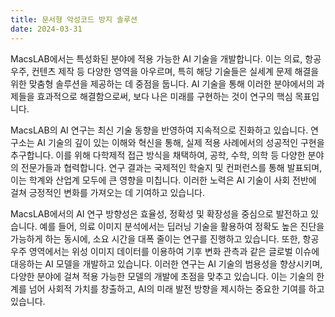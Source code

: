 ```yaml
---
title: 문서형 악성코드 방지 솔루션
date: 2024-03-31
---
```


MacsLAB에서는 특성화된 분야에 적용 가능한 AI 기술을 개발합니다. 이는 의료, 항공우주, 컨텐츠 제작 등 다양한 영역을 아우르며, 특히 해당 기술들은 실세계 문제 해결을 위한 맞춤형 솔루션을 제공하는 데 중점을 둡니다. AI 기술을 통해 이러한 분야에서의 과제들을 효과적으로 해결함으로써, 보다 나은 미래를 구현하는 것이 연구의 핵심 목표입니다.

<!--more-->

MacsLAB의 AI 연구는 최신 기술 동향을 반영하여 지속적으로 진화하고 있습니다. 연구소는 AI 기술의 깊이 있는 이해와 혁신을 통해, 실제 적용 사례에서의 성공적인 구현을 추구합니다. 이를 위해 다학제적 접근 방식을 채택하여, 공학, 수학, 의학 등 다양한 분야의 전문가들과 협력합니다. 연구 결과는 국제적인 학술지 및 컨퍼런스를 통해 발표되며, 이는 학계와 산업계 모두에 큰 영향을 미칩니다. 이러한 노력은 AI 기술이 사회 전반에 걸쳐 긍정적인 변화를 가져오는 데 기여하고 있습니다.

MacsLAB에서의 AI 연구 방향성은 효율성, 정확성 및 확장성을 중심으로 발전하고 있습니다. 예를 들어, 의료 이미지 분석에서는 딥러닝 기술을 활용하여 정확도 높은 진단을 가능하게 하는 동시에, 소요 시간을 대폭 줄이는 연구를 진행하고 있습니다. 또한, 항공우주 영역에서는 위성 이미지 데이터를 이용하여 기후 변화 관측과 같은 글로벌 이슈에 대응하는 AI 모델을 개발하고 있습니다. 이러한 연구는 AI 기술의 범용성을 향상시키며, 다양한 분야에 걸쳐 적용 가능한 모델의 개발에 초점을 맞추고 있습니다. 이는 기술의 한계를 넘어 사회적 가치를 창출하고, AI의 미래 발전 방향을 제시하는 중요한 기여를 하고 있습니다.